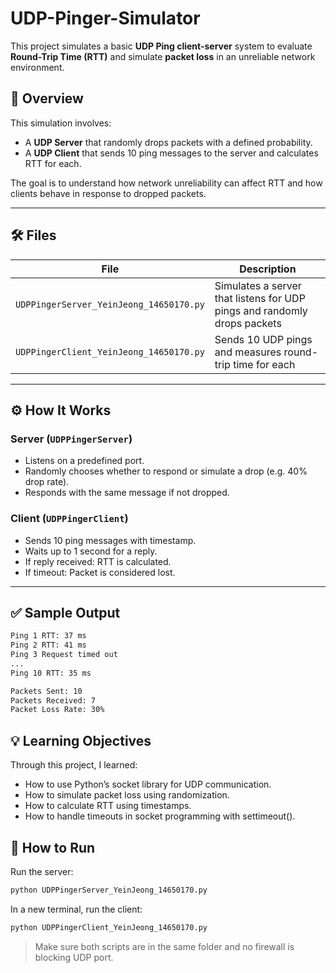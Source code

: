 # UDP-Pinger-Simulator

This project simulates a basic **UDP Ping client-server** system to evaluate **Round-Trip Time (RTT)** and simulate **packet loss** in an unreliable network environment.

## 📌 Overview

This simulation involves:
- A **UDP Server** that randomly drops packets with a defined probability.
- A **UDP Client** that sends 10 ping messages to the server and calculates RTT for each.

The goal is to understand how network unreliability can affect RTT and how clients behave in response to dropped packets.

---

## 🛠 Files

| File | Description |
|------|-------------|
| `UDPPingerServer_YeinJeong_14650170.py` | Simulates a server that listens for UDP pings and randomly drops packets |
| `UDPPingerClient_YeinJeong_14650170.py` | Sends 10 UDP pings and measures round-trip time for each |

---

## ⚙️ How It Works

### Server (`UDPPingerServer`)
- Listens on a predefined port.
- Randomly chooses whether to respond or simulate a drop (e.g. 40% drop rate).
- Responds with the same message if not dropped.

### Client (`UDPPingerClient`)
- Sends 10 ping messages with timestamp.
- Waits up to 1 second for a reply.
- If reply received: RTT is calculated.
- If timeout: Packet is considered lost.

---

## ✅ Sample Output

```bash
Ping 1 RTT: 37 ms
Ping 2 RTT: 41 ms
Ping 3 Request timed out
...
Ping 10 RTT: 35 ms

Packets Sent: 10
Packets Received: 7
Packet Loss Rate: 30%
```
## 💡 Learning Objectives
Through this project, I learned:
- How to use Python’s socket library for UDP communication.
- How to simulate packet loss using randomization.
- How to calculate RTT using timestamps.
- How to handle timeouts in socket programming with settimeout().

## 📎 How to Run
Run the server:
```bash
python UDPPingerServer_YeinJeong_14650170.py
```

In a new terminal, run the client:
```bash
python UDPPingerClient_YeinJeong_14650170.py
```
> Make sure both scripts are in the same folder and no firewall is blocking UDP port.
